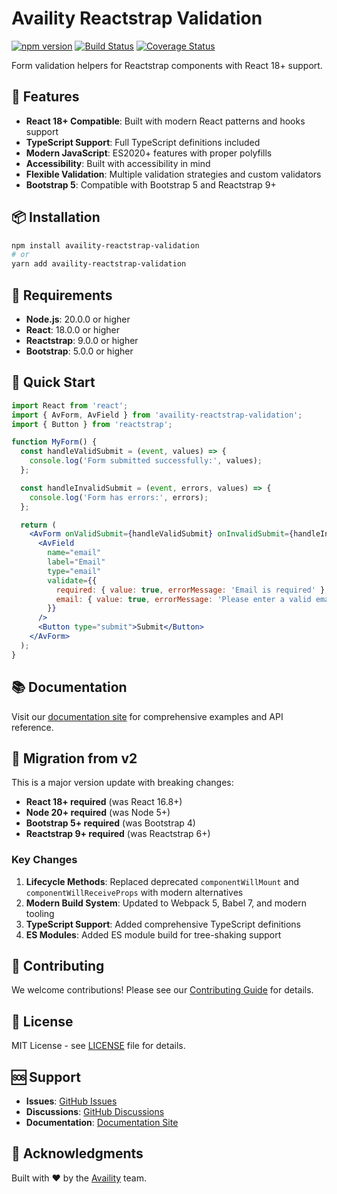 # Availity Reactstrap Validation

[![npm version](https://badge.fury.io/js/availity-reactstrap-validation.svg)](https://badge.fury.io/js/availity-reactstrap-validation)
[![Build Status](https://github.com/Availity/availity-reactstrap-validation/workflows/CI/badge.svg)](https://github.com/Availity/availity-reactstrap-validation/actions)
[![Coverage Status](https://coveralls.io/repos/github/Availity/availity-reactstrap-validation/badge.svg?branch=master)](https://coveralls.io/github/Availity/availity-reactstrap-validation?branch=master)

Form validation helpers for Reactstrap components with React 18+ support.

## 🚀 Features

- **React 18+ Compatible**: Built with modern React patterns and hooks support
- **TypeScript Support**: Full TypeScript definitions included
- **Modern JavaScript**: ES2020+ features with proper polyfills
- **Accessibility**: Built with accessibility in mind
- **Flexible Validation**: Multiple validation strategies and custom validators
- **Bootstrap 5**: Compatible with Bootstrap 5 and Reactstrap 9+

## 📦 Installation

```bash
npm install availity-reactstrap-validation
# or
yarn add availity-reactstrap-validation
```

## 🔧 Requirements

- **Node.js**: 20.0.0 or higher
- **React**: 18.0.0 or higher
- **Reactstrap**: 9.0.0 or higher
- **Bootstrap**: 5.0.0 or higher

## 🚀 Quick Start

```jsx
import React from 'react';
import { AvForm, AvField } from 'availity-reactstrap-validation';
import { Button } from 'reactstrap';

function MyForm() {
  const handleValidSubmit = (event, values) => {
    console.log('Form submitted successfully:', values);
  };

  const handleInvalidSubmit = (event, errors, values) => {
    console.log('Form has errors:', errors);
  };

  return (
    <AvForm onValidSubmit={handleValidSubmit} onInvalidSubmit={handleInvalidSubmit}>
      <AvField
        name="email"
        label="Email"
        type="email"
        validate={{
          required: { value: true, errorMessage: 'Email is required' },
          email: { value: true, errorMessage: 'Please enter a valid email' }
        }}
      />
      <Button type="submit">Submit</Button>
    </AvForm>
  );
}
```

## 📚 Documentation

Visit our [documentation site](https://availity.github.io/availity-reactstrap-validation/) for comprehensive examples and API reference.

## 🔄 Migration from v2

This is a major version update with breaking changes:

- **React 18+ required** (was React 16.8+)
- **Node 20+ required** (was Node 5+)
- **Bootstrap 5+ required** (was Bootstrap 4)
- **Reactstrap 9+ required** (was Reactstrap 6+)

### Key Changes

1. **Lifecycle Methods**: Replaced deprecated `componentWillMount` and `componentWillReceiveProps` with modern alternatives
2. **Modern Build System**: Updated to Webpack 5, Babel 7, and modern tooling
3. **TypeScript Support**: Added comprehensive TypeScript definitions
4. **ES Modules**: Added ES module build for tree-shaking support

## 🤝 Contributing

We welcome contributions! Please see our [Contributing Guide](CONTRIBUTING.md) for details.

## 📄 License

MIT License - see [LICENSE](LICENSE) file for details.

## 🆘 Support

- **Issues**: [GitHub Issues](https://github.com/Availity/availity-reactstrap-validation/issues)
- **Discussions**: [GitHub Discussions](https://github.com/Availity/availity-reactstrap-validation/discussions)
- **Documentation**: [Documentation Site](https://availity.github.io/availity-reactstrap-validation/)

## 🙏 Acknowledgments

Built with ❤️ by the [Availity](https://availity.com) team.
